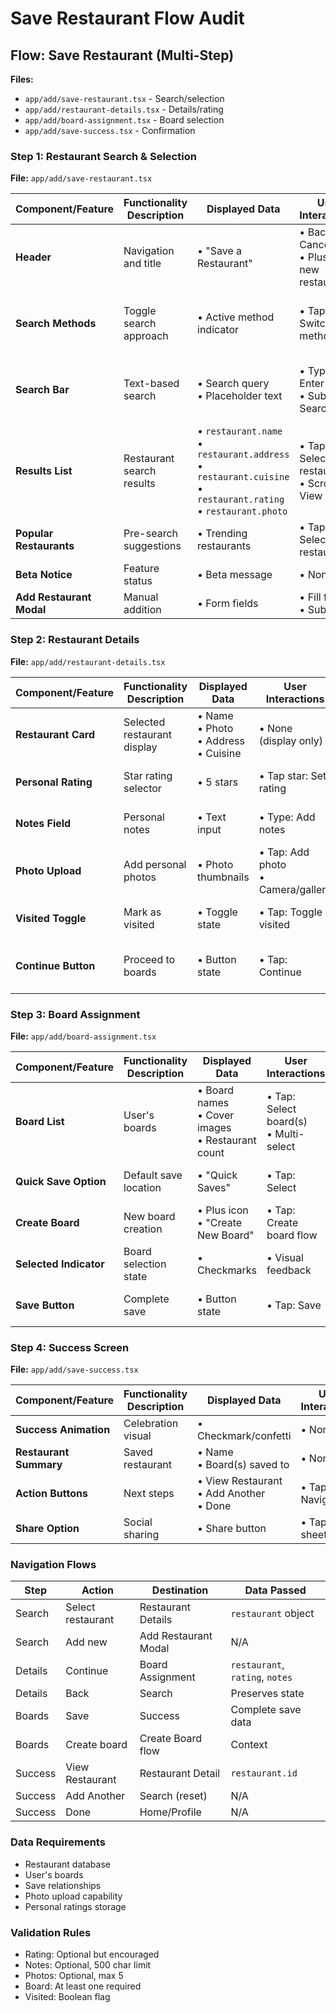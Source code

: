# Save Restaurant Flow Audit

## Flow: Save Restaurant (Multi-Step)
**Files:** 
- `app/add/save-restaurant.tsx` - Search/selection
- `app/add/restaurant-details.tsx` - Details/rating
- `app/add/board-assignment.tsx` - Board selection
- `app/add/save-success.tsx` - Confirmation

### Step 1: Restaurant Search & Selection
**File:** `app/add/save-restaurant.tsx`

| Component/Feature | Functionality Description | Displayed Data | User Interactions | States |
|------------------|---------------------------|----------------|-------------------|---------|
| **Header** | Navigation and title | • "Save a Restaurant" | • Back: Cancel flow<br>• Plus: Add new restaurant | • Default |
| **Search Methods** | Toggle search approach | • Active method indicator | • Tap: Switch method | • Text (default)<br>• Nearby<br>• Photo<br>• Manual |
| **Search Bar** | Text-based search | • Search query<br>• Placeholder text | • Type: Enter query<br>• Submit: Search | • Empty<br>• Has query<br>• Searching |
| **Results List** | Restaurant search results | • `restaurant.name`<br>• `restaurant.address`<br>• `restaurant.cuisine`<br>• `restaurant.rating`<br>• `restaurant.photo` | • Tap item: Select restaurant<br>• Scroll: View more | • Empty<br>• Loading<br>• Has results |
| **Popular Restaurants** | Pre-search suggestions | • Trending restaurants | • Tap: Select restaurant | • Default<br>• Hidden (searching) |
| **Beta Notice** | Feature status | • Beta message | • None | • Visible |
| **Add Restaurant Modal** | Manual addition | • Form fields | • Fill form<br>• Submit | • Hidden<br>• Visible |

### Step 2: Restaurant Details
**File:** `app/add/restaurant-details.tsx`

| Component/Feature | Functionality Description | Displayed Data | User Interactions | States |
|------------------|---------------------------|----------------|-------------------|---------|
| **Restaurant Card** | Selected restaurant display | • Name<br>• Photo<br>• Address<br>• Cuisine | • None (display only) | • Default |
| **Personal Rating** | Star rating selector | • 5 stars | • Tap star: Set rating | • Unrated<br>• Rated |
| **Notes Field** | Personal notes | • Text input | • Type: Add notes | • Empty<br>• Has text |
| **Photo Upload** | Add personal photos | • Photo thumbnails | • Tap: Add photo<br>• Camera/gallery | • No photos<br>• Has photos |
| **Visited Toggle** | Mark as visited | • Toggle state | • Tap: Toggle visited | • Not visited<br>• Visited |
| **Continue Button** | Proceed to boards | • Button state | • Tap: Continue | • Disabled<br>• Enabled |

### Step 3: Board Assignment
**File:** `app/add/board-assignment.tsx`

| Component/Feature | Functionality Description | Displayed Data | User Interactions | States |
|------------------|---------------------------|----------------|-------------------|---------|
| **Board List** | User's boards | • Board names<br>• Cover images<br>• Restaurant count | • Tap: Select board(s)<br>• Multi-select | • Loading<br>• Empty<br>• Has boards |
| **Quick Save Option** | Default save location | • "Quick Saves" | • Tap: Select | • Selected<br>• Unselected |
| **Create Board** | New board creation | • Plus icon<br>• "Create New Board" | • Tap: Create board flow | • Default |
| **Selected Indicator** | Board selection state | • Checkmarks | • Visual feedback | • Selected<br>• Unselected |
| **Save Button** | Complete save | • Button state | • Tap: Save | • Disabled<br>• Enabled<br>• Saving |

### Step 4: Success Screen
**File:** `app/add/save-success.tsx`

| Component/Feature | Functionality Description | Displayed Data | User Interactions | States |
|------------------|---------------------------|----------------|-------------------|---------|
| **Success Animation** | Celebration visual | • Checkmark/confetti | • None | • Animating |
| **Restaurant Summary** | Saved restaurant | • Name<br>• Board(s) saved to | • None | • Default |
| **Action Buttons** | Next steps | • View Restaurant<br>• Add Another<br>• Done | • Tap: Navigate | • Default |
| **Share Option** | Social sharing | • Share button | • Tap: Share sheet | • Default |

### Navigation Flows

| Step | Action | Destination | Data Passed |
|------|--------|-------------|-------------|
| Search | Select restaurant | Restaurant Details | `restaurant` object |
| Search | Add new | Add Restaurant Modal | N/A |
| Details | Continue | Board Assignment | `restaurant`, `rating`, `notes` |
| Details | Back | Search | Preserves state |
| Boards | Save | Success | Complete save data |
| Boards | Create board | Create Board flow | Context |
| Success | View Restaurant | Restaurant Detail | `restaurant.id` |
| Success | Add Another | Search (reset) | N/A |
| Success | Done | Home/Profile | N/A |

### Data Requirements

- Restaurant database
- User's boards
- Save relationships
- Photo upload capability
- Personal ratings storage

### Validation Rules

- Rating: Optional but encouraged
- Notes: Optional, 500 char limit
- Photos: Optional, max 5
- Board: At least one required
- Visited: Boolean flag